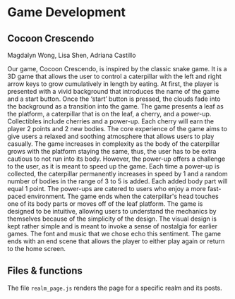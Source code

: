 # Game Development
## Cocoon Crescendo

Magdalyn Wong, Lisa Shen, Adriana Castillo

Our game, Cocoon Crescendo, is inspired by the classic snake game. It is a 3D game that allows the user to control a caterpillar with the left and right arrow keys to grow cumulatively in length by eating. At first, the player is presented with a vivid background that introduces the name of the game and a start button. Once the ‘start’ button is pressed, the clouds fade into the background as a transition into the game. The game presents a leaf as the platform, a caterpillar that is on the leaf, a cherry, and a power-up. 
Collectibles include cherries and a power-up. Each cherry will earn the player 2 points and 2 new bodies. The core experience of the game aims to give users a relaxed and soothing atmosphere that allows users to play casually. The game increases in complexity as the body of the caterpillar grows with the platform staying the same, thus, the user has to be extra cautious to not run into its body. However, the power-up offers a challenge to the user, as it is meant to speed up the game. Each time a power-up is collected, the caterpillar permanently increases in speed by 1 and a random number of bodies in the range of 3 to 5 is added. Each added body part will equal 1 point. The power-ups are catered to users who enjoy a more fast-paced environment. The game ends when the caterpillar's head touches one of its body parts or moves off of the leaf platform. 
The game is designed to be intuitive, allowing users to understand the mechanics by themselves because of the simplicity of the design. The visual design is kept rather simple and is meant to invoke a sense of nostalgia for earlier games. The font and music that we chose echo this sentiment. The game ends with an end scene that allows the player to either play again or return to the home screen. 


## Files & functions
The file `realm_page.js` renders the page for a specific realm and its posts. 



